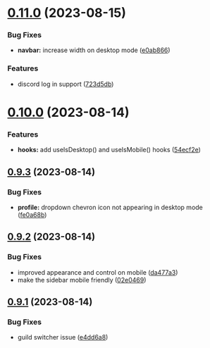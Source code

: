 # [0.11.0](https://github.com/onesoft-sudo/sudobot-dashboard/compare/v0.10.0...v0.11.0) (2023-08-15)


### Bug Fixes

* **navbar:** increase width on desktop mode ([e0ab866](https://github.com/onesoft-sudo/sudobot-dashboard/commit/e0ab8665b1abcdb7e1a3a42630399d3b33cae8f2))


### Features

* discord log in support ([723d5db](https://github.com/onesoft-sudo/sudobot-dashboard/commit/723d5dba201e8b0f37a27f11c714eb90fbeeb9e3))



# [0.10.0](https://github.com/onesoft-sudo/sudobot-dashboard/compare/v0.9.3...v0.10.0) (2023-08-14)


### Features

* **hooks:** add useIsDesktop() and useIsMobile() hooks ([54ecf2e](https://github.com/onesoft-sudo/sudobot-dashboard/commit/54ecf2e048103788beea8b40b34b07538ffb4a06))



## [0.9.3](https://github.com/onesoft-sudo/sudobot-dashboard/compare/v0.9.2...v0.9.3) (2023-08-14)


### Bug Fixes

* **profile:** dropdown chevron icon not appearing in desktop mode ([fe0a68b](https://github.com/onesoft-sudo/sudobot-dashboard/commit/fe0a68b7f0625854ce75989b64470af030c053c0))



## [0.9.2](https://github.com/onesoft-sudo/sudobot-dashboard/compare/v0.9.1...v0.9.2) (2023-08-14)


### Bug Fixes

* improved appearance and control on mobile ([da477a3](https://github.com/onesoft-sudo/sudobot-dashboard/commit/da477a3ad200b6b325554a304f082de27ec3c43b))
* make the sidebar mobile friendly ([02e0469](https://github.com/onesoft-sudo/sudobot-dashboard/commit/02e0469581b252adaedd887f79c06a92da204726))



## [0.9.1](https://github.com/onesoft-sudo/sudobot-dashboard/compare/v0.9.0...v0.9.1) (2023-08-14)


### Bug Fixes

* guild switcher issue ([e4dd6a8](https://github.com/onesoft-sudo/sudobot-dashboard/commit/e4dd6a843bc1803cab8d544de846cb921b0c14a5))



